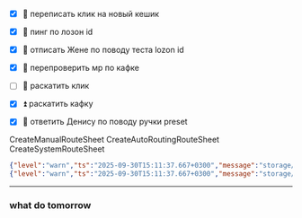 - [x] 🔺 переписать клик на новый кешик
- [x] 🔼 пинг по лозон id
- [x] 🔼 отписать Жене по поводу теста lozon id
- [x] 🔼  перепроверить мр по кафке
- [ ] 🔺 раскатить клик
- [x] ⏫ раскатить кафку
- [x] 🔼 ответить Денису по поводу ручки preset



CreateManualRouteSheet
CreateAutoRoutingRouteSheet
CreateSystemRouteSheet

```json
{"level":"warn","ts":"2025-09-30T15:11:37.667+0300","message":"storage/cache.Config set WarehouseTTL to 3h0m0s"}
{"level":"warn","ts":"2025-09-30T15:11:37.667+0300","message":"storage/cache.Config set CellTagsTTL to 5m0s"}
```

---
### what do tomorrow
